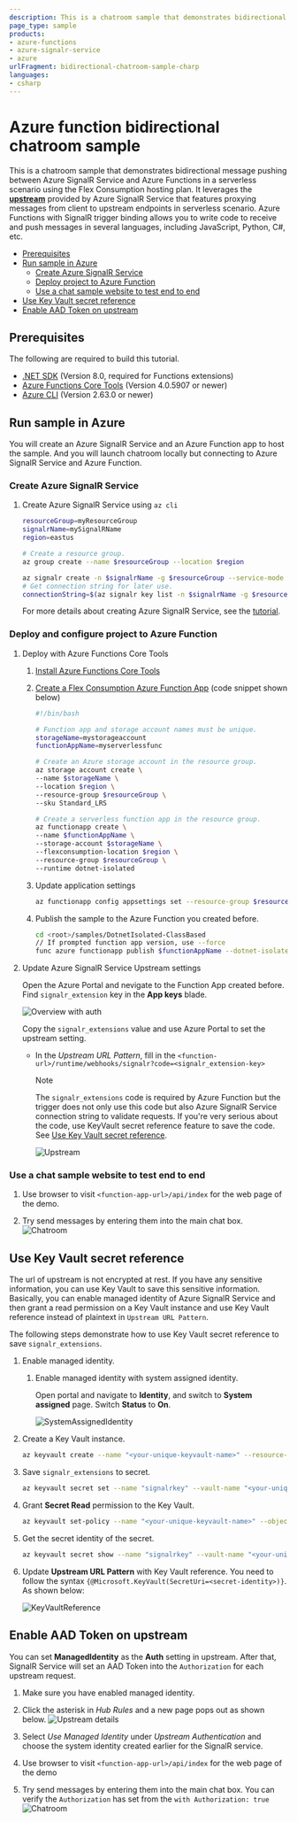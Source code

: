```yaml
---
description: This is a chatroom sample that demonstrates bidirectional message pushing between Azure SignalR Service and Azure Functions in a serverless scenario using the Flex Consumption hosting plan and .NET.
page_type: sample
products:
- azure-functions
- azure-signalr-service
- azure
urlFragment: bidirectional-chatroom-sample-charp
languages:
- csharp
---
```

# Azure function bidirectional chatroom sample

This is a chatroom sample that demonstrates bidirectional message pushing between Azure SignalR Service and Azure Functions in a serverless scenario using the Flex Consumption hosting plan. It leverages the [**upstream**](https://docs.microsoft.com/azure/azure-signalr/concept-upstream) provided by Azure SignalR Service that features proxying messages from client to upstream endpoints in serverless scenario. Azure Functions with SignalR trigger binding allows you to write code to receive and push messages in several languages, including JavaScript, Python, C#, etc.

  - [Prerequisites](#prerequisites)
  - [Run sample in Azure](#run-sample-in-azure)
    - [Create Azure SignalR Service](#create-azure-signalr-service)
    - [Deploy project to Azure Function](#deploy-project-to-azure-function)
    - [Use a chat sample website to test end to end](#use-a-chat-sample-website-to-test-end-to-end)
  - [Use Key Vault secret reference](#use-key-vault-secret-reference)
  - [Enable AAD Token on upstream](#enable-aad-token-on-upstream)

<a name="prerequisites"></a>

## Prerequisites

The following are required to build this tutorial.
* [.NET SDK](https://dotnet.microsoft.com/download) (Version 8.0, required for Functions extensions)
* [Azure Functions Core Tools](https://docs.microsoft.com/azure/azure-functions/functions-run-local?tabs=windows%2Ccsharp%2Cbash#install-the-azure-functions-core-tools) (Version 4.0.5907 or newer)
* [Azure CLI](https://docs.microsoft.com/cli/azure/install-azure-cli?view=azure-cli-latest) (Version 2.63.0 or newer)

<a name="run-sample-in-azure"></a>

## Run sample in Azure

You will create an Azure SignalR Service and an Azure Function app to host the sample. And you will launch chatroom locally but connecting to Azure SignalR Service and Azure Function.

### Create Azure SignalR Service

1. Create Azure SignalR Service using `az cli`

    ```bash
    resourceGroup=myResourceGroup
    signalrName=mySignalRName
    region=eastus

    # Create a resource group.
    az group create --name $resourceGroup --location $region

    az signalr create -n $signalrName -g $resourceGroup --service-mode Serverless --sku Standard_S1
    # Get connection string for later use.
    connectionString=$(az signalr key list -n $signalrName -g $resourceGroup --query primaryConnectionString -o tsv)
    ```

    For more details about creating Azure SignalR Service, see the [tutorial](https://docs.microsoft.com/en-us/azure/azure-signalr/signalr-quickstart-azure-functions-javascript#create-an-azure-signalr-service-instance).

### Deploy and configure project to Azure Function

1. Deploy with Azure Functions Core Tools
    1. [Install Azure Functions Core Tools](https://docs.microsoft.com/en-us/azure/azure-functions/functions-run-local?tabs=windows%2Ccsharp%2Cbash#install-the-azure-functions-core-tools)
    2. [Create a Flex Consumption Azure Function App](https://learn.microsoft.com/en-us/azure/azure-functions/flex-consumption-how-to?tabs=azure-cli%2Cvs-code-publish&pivots=programming-language-csharp) (code snippet shown below)

        ```bash
        #!/bin/bash

        # Function app and storage account names must be unique.
        storageName=mystorageaccount
        functionAppName=myserverlessfunc

        # Create an Azure storage account in the resource group.
        az storage account create \
        --name $storageName \
        --location $region \
        --resource-group $resourceGroup \
        --sku Standard_LRS

        # Create a serverless function app in the resource group.
        az functionapp create \
        --name $functionAppName \
        --storage-account $storageName \
        --flexconsumption-location $region \
        --resource-group $resourceGroup \
        --runtime dotnet-isolated
        ```
    3. Update application settings

        ```bash
        az functionapp config appsettings set --resource-group $resourceGroup --name $functionAppName --setting AzureSignalRConnectionString=$connectionString
        ```
        
    4. Publish the sample to the Azure Function you created before.

        ```bash
        cd <root>/samples/DotnetIsolated-ClassBased
        // If prompted function app version, use --force
        func azure functionapp publish $functionAppName --dotnet-isolated
        ```

2. Update Azure SignalR Service Upstream settings

    Open the Azure Portal and nevigate to the Function App created before. Find `signalr_extension` key in the **App keys** blade.

    ![Overview with auth](imgs/getkeys.png)

    Copy the `signalr_extensions` value and use Azure Portal to set the upstream setting.
    - In the *Upstream URL Pattern*, fill in the `<function-url>/runtime/webhooks/signalr?code=<signalr_extension-key>`
        > [!NOTE]
        > The `signalr_extensions` code is required by Azure Function but the trigger does not only use this code but also Azure SignalR Service connection string to validate requests. If you're very serious about the code, use KeyVault secret reference feature to save the code. See [Use Key Vault secret reference](#use-keyvault-secret-reference).

        ![Upstream](imgs/upstream-portal.png)

### Use a chat sample website to test end to end

1. Use browser to visit `<function-app-url>/api/index` for the web page of the demo.

2. Try send messages by entering them into the main chat box.
    ![Chatroom](imgs/chatroom-noauth.png)

## Use Key Vault secret reference

The url of upstream is not encrypted at rest. If you have any sensitive information, you can use Key Vault to save this sensitive information. Basically, you can enable managed identity of Azure SignalR Service and then grant a read permission on a Key Vault instance and use Key Vault reference instead of plaintext in `Upstream URL Pattern`.

The following steps demonstrate how to use Key Vault secret reference to save `signalr_extensions`.

1. Enable managed identity.

    1. Enable managed identity with system assigned identity.

        Open portal and navigate to **Identity**, and switch to **System assigned** page. Switch **Status** to **On**.

        ![SystemAssignedIdentity](imgs/system-assigned-identity.png)

2. Create a Key Vault instance.

    ```bash
    az keyvault create --name "<your-unique-keyvault-name>" --resource-group "myResourceGroup" --location "EastUS"
    ```

3. Save `signalr_extensions` to secret.

    ```bash
    az keyvault secret set --name "signalrkey" --vault-name "<your-unique-keyvault-name>" --value "<signalr_extension_code_copied_from_azure_function>"
    ```

4. Grant **Secret Read** permission to the Key Vault.

    ```bash
    az keyvault set-policy --name "<your-unique-keyvault-name>" --object-id "<object-id-shown-in-system-assigned-identity>" --secret-permissions get
    ```

5. Get the secret identity of the secret.

    ```bash
    az keyvault secret show --name "signalrkey" --vault-name "<your-unique-keyvault-name>" --query id -o tsv
    ```

6. Update **Upstream URL Pattern** with Key Vault reference. You need to follow the syntax `{@Microsoft.KeyVault(SecretUri=<secret-identity>)}`. As shown below:

    ![KeyVaultReference](imgs/key-vault-reference.png)

## Enable AAD Token on upstream

You can set **ManagedIdentity** as the **Auth** setting in upstream. After that, SignalR Service will set an AAD Token into the `Authorization` for each upstream request.

1. Make sure you have enabled managed identity.

2. Click the asterisk in *Hub Rules* and a new page pops out as shown below.
    ![Upstream details](imgs/upstream-details-portal.png)

3. Select *Use Managed Identity* under *Upstream Authentication* and choose the system identity created earlier for the SignalR service. 

4. Use browser to visit `<function-app-url>/api/index` for the web page of the demo

5. Try send messages by entering them into the main chat box. You can verify the `Authorization` has set from the `with Authorization: true`
    ![Chatroom](imgs/chatroom.png)